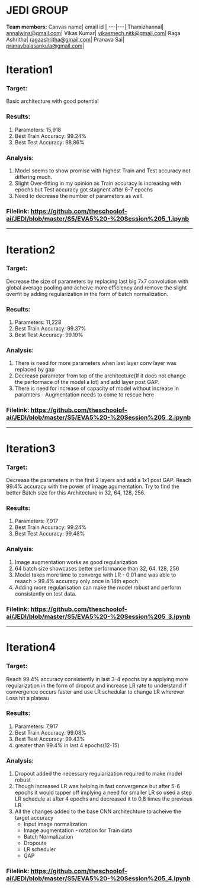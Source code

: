 # JEDI GROUP

**Team members:**
Canvas name| email id |
---|---|
Thamizhannal| annalwins@gmail.com|
Vikas Kumar| vikasmech.nitk@gmail.com|
Raga Ashritha| ragaashritha@gmail.com|
Pranava Sai| pranavbalasankula@gmail.com|

# Iteration1

### Target:
Basic architecture with good potential 

### Results:
1. Parameters: 15,918
2. Best Train Accuracy: 99.24%
3. Best Test Accuracy: 98.86%

### Analysis:
1. Model seems to show promise with highest Train and Test accuracy not differing much.
2. Slight Over-fitting in my opinion as Train accuracy is increasing with epochs but Test accuracy got stagnent after 6-7 epochs
3. Need to decrease the number of parameters as well.

### Filelink: https://github.com/theschoolof-ai/JEDI/blob/master/S5/EVA5%20-%20Session%205_1.ipynb 
--------

# Iteration2
### Target:
Decrease the size of parameters by replacing last big 7x7 convolution with global average pooling and acheive more efficiency and remove the slight overfit by adding regularization in the form of batch normalization.

### Results:
1. Parameters: 11,228
2. Best Train Accuracy: 99.37%
3. Best Test Accuracy: 99.19%

### Analysis:
1. There is need for more parameters when last layer conv layer was replaced by gap
2. Decrease parameter from top of the architecture(If it does not change the performace of the model a lot) and add layer post GAP. 
3. There is need for increase of capacity of model without increase in paramters - Augmentation needs to come to rescue here

### Filelink: https://github.com/theschoolof-ai/JEDI/blob/master/S5/EVA5%20-%20Session%205_2.ipynb
----------
# Iteration3 
### Target:
Decrease the parameters in the first 2 layers and add a 1x1 post GAP. Reach 99.4% accuracy with the power of image agumentation. Try to find the better Batch size for this Architecture in 32, 64, 128, 256.

### Results:
1. Parameters: 7,917
2. Best Train Accuracy: 99.24%
3. Best Test Accuracy: 99.48%

### Analysis:
1. Image augmentation works as good regularization
2. 64 batch size showcases better performance than 32, 64, 128, 256
3. Model takes more time to converge with LR - 0.01 and was able to reaach > 99.4% accuracy only once in 14th epoch.
4. Adding more regularisation can make the model robust and perform consistently on test data.

### Filelink: https://github.com/theschoolof-ai/JEDI/blob/master/S5/EVA5%20-%20Session%205_3.ipynb
-------------
# Iteration4 
### Target:
Reach 99.4% accuracy consistently in last 3-4 epochs by a applying more regularization in the form of dropout and increase LR rate to understand if convergence occurs faster and use LR schedular to change LR wherever Loss hit a plateau

### Results:
1. Parameters: 7,917
2. Best Train Accuracy: 99.08%
3. Best Test Accuracy: 99.43% 
4. greater than 99.4% in last 4 epochs(12-15)

### Analysis:
1. Dropout added the necessary regularization required to make model robust
2. Though increased LR was helping in fast convergence but after 5-6 epochs it would tapper off implying a need for smaller LR so used a step LR schedule at after 4 epochs and decreased it to 0.8 times the previous LR
3. All the changes added to the base CNN architechture to acheive the target accuracy 
    - Input image normalization
    - Image augmentation - rotation for Train data 
    - Batch Normalization
    - Dropouts 
    - LR scheduler 
    - GAP

### Filelink: https://github.com/theschoolof-ai/JEDI/blob/master/S5/EVA5%20-%20Session%205_4.ipynb



 

